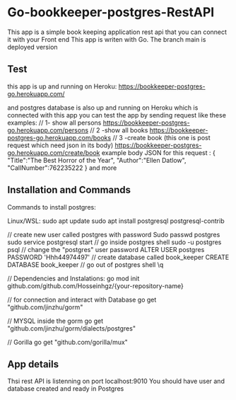 # Go-bookkeeper-postgres-RestAPI
This app is a simple book keeping application rest api that you can connect it with your Front end
This app is writen with Go.
The branch main is deployed version
## Test
this app is up and running on Heroku:
https://bookkeeper-postgres-go.herokuapp.com/

and postgres database is also up and running on Heroku which is connected with this app
you can test the app by sending request like these examples:
// 1- show all persons
https://bookkeeper-postgres-go.herokuapp.com/persons
// 2 -show all books
https://bookkeeper-postgres-go.herokuapp.com/books
// 3 -create book (this one is post request which need json in its body)
https://bookkeeper-postgres-go.herokuapp.com/create/book
example body JSON for this request : 
{
	"Title":"The Best Horror of the Year",
	"Author":"Ellen Datlow",
	"CallNumber":762235222
}
and more


## Installation and Commands
Commands to install postgres:

Linux/WSL:
sudo apt update
sudo apt install postgresql postgresql-contrib

// create new user called postgres with password
Sudo passwd postgres
sudo service postgresql start
// go inside postgres shell
sudo -u postgres psql
// change the "postgres" user password
ALTER USER postgres PASSWORD 'Hhh44974497'
// create database called book_keeper
CREATE DATABASE book_keeper
// go out of postgres shell
\q

// Dependencies and Instalations:
go mod init github.com/github.com/Hosseinhgz/{your-repository-name}

// for connection and interact with Database
go get "github.com/jinzhu/gorm"

// MYSQL inside the gorm
go get "github.com/jinzhu/gorm/dialects/postgres"

// Gorilla
go get "github.com/gorilla/mux"

## App details
Thsi rest API is listenning on port localhost:9010
You should have user and database created and ready in Postgres
